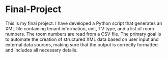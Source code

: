 # Final-Project
This is my final project. I have developed a Python script that generates an XML file containing tenant information, unit, TV type, and a list of room numbers. The room numbers are read from a CSV file. The primary goal is to automate the creation of structured XML data based on user input and external data sources, making sure that the output is correctly formatted and includes all necessary details.
